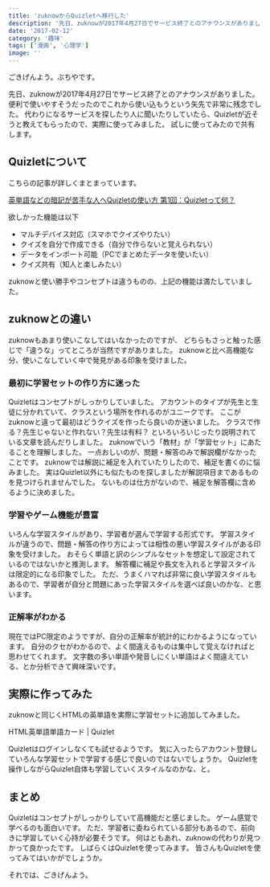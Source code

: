 ```yaml
---
title: 'zuknowからQuizletへ移行した'
description: '先日、zuknowが2017年4月27日でサービス終了とのアナウンスがありました。代わりにQuizletが近そうだったので、実際に使ってみました。試しに使ってみたので共有します。'
date: '2017-02-12'
category: '趣味'
tags: ['漫画', '心理学']
image: ''
---
```


ごきげんよう。ぶちやです。

先日、zuknowが2017年4月27日でサービス終了とのアナウンスがありました。
便利で使いやすそうだったのでこれから使い込もうという矢先で非常に残念でした。
代わりになるサービスを探したり人に聞いたりしていたら、Quizletが近そうと教えてもらったので、実際に使ってみました。
試しに使ってみたので共有します。

## Quizletについて

こちらの記事が詳しくまとまっています。

[英単語などの暗記が苦手な人へQuizletの使い方 第1回：Quizletって何？](http://www.nostudy-nogain.com/2015/10/03/quizlet1/)

欲しかった機能は以下

- マルチデバイス対応（スマホでクイズやりたい）
- クイズを自分で作成できる（自分で作らないと覚えられない）
- データをインポート可能（PCでまとめたデータを使いたい）
- クイズ共有（知人と楽しみたい）

zuknowと使い勝手やコンセプトは違うものの、上記の機能は満たしていました。

## zuknowとの違い

zuknowもあまり使いこなしてはいなかったのですが、
どちらもさっと触った感じで「違うな」ってところが当然ですがありました。
zuknowと比べ高機能な分、使いこなしていく中で発見がある印象を受けました。

### 最初に学習セットの作り方に迷った

Quizletはコンセプトがしっかりしていました。
アカウントのタイプが先生と生徒に分かれていて、クラスという場所を作れるのがユニークです。
ここがzuknowと違って最初はどうクイズを作ったら良いのか迷いました。
クラスで作る？先生じゃないと作れない？先生は有料？
といろいろいじったり説明されている文章を読んだりしました。
zuknowでいう「教材」が「学習セット」にあたることを理解しました。
一点おしいのが、問題・解答のみで解説欄がなかったことです。
zuknowでは解説に補足を入れていたりしたので、補足を書くのに悩みました。
実はQuizlet以外にも似たものを探しましたが解説項目まであるものを見つけられませんでした。
ないものは仕方がないので、補足を解答欄に含めるように決めました。

### 学習やゲーム機能が豊富

いろんな学習スタイルがあり、学習者が選んで学習する形式です。
学習スタイルが違うので、問題・解答の作り方によっては相性の悪い学習スタイルがある印象を受けました。
おそらく単語と訳のシンプルなセットを想定して設定されているのではないかと推測します。
解答欄に補足や長文を入れると学習スタイルは限定的になる印象でした。
ただ、うまくハマれば非常に良い学習スタイルもあるので、学習者が自分と問題にあった学習スタイルを選べば良いのかな、と思います。

### 正解率がわかる

現在ではPC限定のようですが、自分の正解率が統計的にわかるようになっています。
自分のクセがわかるので、よく間違えるものは集中して覚えなければと思わせてくれます。
文字数の多い単語や発音しにくい単語はよく間違えている、とか分析できて興味深いです。

## 実際に作ってみた

zuknowと同じくHTMLの英単語を実際に学習セットに追加してみました。

HTML英単語単語カード | Quizlet

Quizletはログインしなくても試せるようです。
気に入ったらアカウント登録していろんな学習セットで学習する感じで良いのではないでしょうか。
Quizletを操作しながらQuizlet自体も学習していくスタイルなのかな、と。

## まとめ

Quizletはコンセプトがしっかりしていて高機能だと感じました。
ゲーム感覚で学べるのも面白いです。
ただ、学習者に委ねられている部分もあるので、前向きに学習していく心持が必要そうです。
何はともあれ、zuknowの代わりが見つかって良かったです。
しばらくはQuizletを使ってみます。
皆さんもQuizletを使ってみてはいかがでしょうか。

それでは、ごきげんよう。
